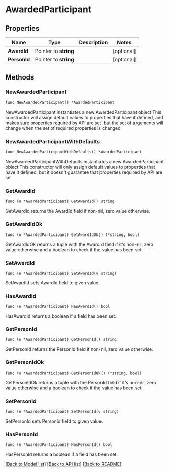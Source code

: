 # AwardedParticipant

## Properties

Name | Type | Description | Notes
------------ | ------------- | ------------- | -------------
**AwardId** | Pointer to **string** |  | [optional] 
**PersonId** | Pointer to **string** |  | [optional] 

## Methods

### NewAwardedParticipant

`func NewAwardedParticipant() *AwardedParticipant`

NewAwardedParticipant instantiates a new AwardedParticipant object
This constructor will assign default values to properties that have it defined,
and makes sure properties required by API are set, but the set of arguments
will change when the set of required properties is changed

### NewAwardedParticipantWithDefaults

`func NewAwardedParticipantWithDefaults() *AwardedParticipant`

NewAwardedParticipantWithDefaults instantiates a new AwardedParticipant object
This constructor will only assign default values to properties that have it defined,
but it doesn't guarantee that properties required by API are set

### GetAwardId

`func (o *AwardedParticipant) GetAwardId() string`

GetAwardId returns the AwardId field if non-nil, zero value otherwise.

### GetAwardIdOk

`func (o *AwardedParticipant) GetAwardIdOk() (*string, bool)`

GetAwardIdOk returns a tuple with the AwardId field if it's non-nil, zero value otherwise
and a boolean to check if the value has been set.

### SetAwardId

`func (o *AwardedParticipant) SetAwardId(v string)`

SetAwardId sets AwardId field to given value.

### HasAwardId

`func (o *AwardedParticipant) HasAwardId() bool`

HasAwardId returns a boolean if a field has been set.

### GetPersonId

`func (o *AwardedParticipant) GetPersonId() string`

GetPersonId returns the PersonId field if non-nil, zero value otherwise.

### GetPersonIdOk

`func (o *AwardedParticipant) GetPersonIdOk() (*string, bool)`

GetPersonIdOk returns a tuple with the PersonId field if it's non-nil, zero value otherwise
and a boolean to check if the value has been set.

### SetPersonId

`func (o *AwardedParticipant) SetPersonId(v string)`

SetPersonId sets PersonId field to given value.

### HasPersonId

`func (o *AwardedParticipant) HasPersonId() bool`

HasPersonId returns a boolean if a field has been set.


[[Back to Model list]](../README.md#documentation-for-models) [[Back to API list]](../README.md#documentation-for-api-endpoints) [[Back to README]](../README.md)


